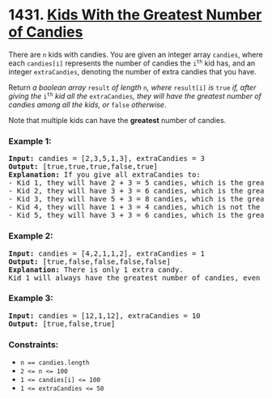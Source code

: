 # 1431. [Kids With the Greatest Number of Candies](https://leetcode.com/problems/kids-with-the-greatest-number-of-candies/?envType=study-plan-v2&id=leetcode-75)

There are `n` kids with candies. You are given an integer array `candies`, where each `candies[i]` represents the number of candies the <code>i<sup>th</sup></code> kid has, and an integer `extraCandies`, denoting the number of extra candies that you have.

Return _a boolean array_ `result` _of length_ `n`_, where_ `result[i]` _is_ `true` _if, after giving the_ <code>i<sup>th</sup></code> _kid all the_ `extraCandies`_, they will have the greatest number of candies among all the kids, or_ `false` _otherwise_.

Note that multiple kids can have the **greatest** number of candies.

### **Example 1:**

<pre>
<strong>Input:</strong> candies = [2,3,5,1,3], extraCandies = 3
<strong>Output:</strong> [true,true,true,false,true]
<strong>Explanation:</strong> If you give all extraCandies to:
- Kid 1, they will have 2 + 3 = 5 candies, which is the greatest among the kids.
- Kid 2, they will have 3 + 3 = 6 candies, which is the greatest among the kids.
- Kid 3, they will have 5 + 3 = 8 candies, which is the greatest among the kids.
- Kid 4, they will have 1 + 3 = 4 candies, which is not the greatest among the kids.
- Kid 5, they will have 3 + 3 = 6 candies, which is the greatest among the kids.
</pre>

### **Example 2:**

<pre>
<strong>Input:</strong> candies = [4,2,1,1,2], extraCandies = 1
<strong>Output:</strong> [true,false,false,false,false]
<strong>Explanation:</strong> There is only 1 extra candy.
Kid 1 will always have the greatest number of candies, even if a different kid is given the extra candy.
</pre>

### **Example 3:**

<pre>
<strong>Input:</strong> candies = [12,1,12], extraCandies = 10
<strong>Output:</strong> [true,false,true]
</pre>

### **Constraints:**

- `n == candies.length`
- `2 <= n <= 100`
- `1 <= candies[i] <= 100`
- `1 <= extraCandies <= 50`
